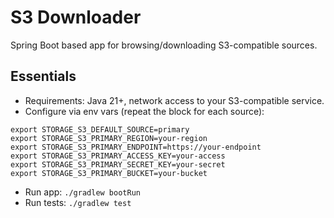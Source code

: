 # S3 Downloader

Spring Boot based app for browsing/downloading S3-compatible sources.

## Essentials

- Requirements: Java 21+, network access to your S3-compatible service.
- Configure via env vars (repeat the block for each source):

```
export STORAGE_S3_DEFAULT_SOURCE=primary
export STORAGE_S3_PRIMARY_REGION=your-region
export STORAGE_S3_PRIMARY_ENDPOINT=https://your-endpoint
export STORAGE_S3_PRIMARY_ACCESS_KEY=your-access
export STORAGE_S3_PRIMARY_SECRET_KEY=your-secret
export STORAGE_S3_PRIMARY_BUCKET=your-bucket
```

- Run app: `./gradlew bootRun`
- Run tests: `./gradlew test`
